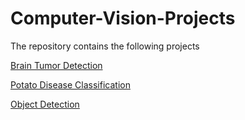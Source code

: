 # Computer-Vision-Projects

The repository contains the following projects

[Brain Tumor Detection](https://github.com/sathyanaravind/Computer-Vision-Projects/tree/main/Brain-Tumor-Detection)

[Potato Disease Classification](https://github.com/sathyanaravind/Computer-Vision-Projects/tree/main/Potato-Disease-Classification)

[Object Detection](https://github.com/sathyanaravind/Computer-Vision-Projects/tree/main/Object-Detection)
